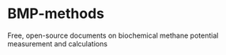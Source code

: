 # BMP-methods
Free, open-source documents on biochemical methane potential measurement and calculations
